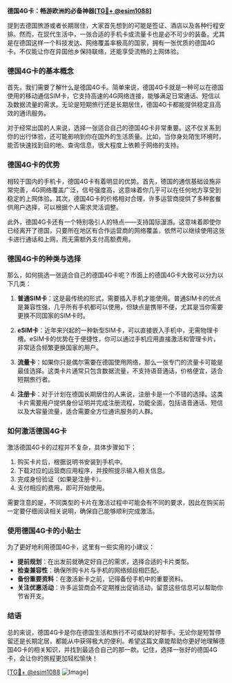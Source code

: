 **德国4G卡：畅游欧洲的必备神器[[TG💪+ @esim1088](https://t.me/s/esim1088)]**

提到去德国旅游或者长期居住，大家首先想到的可能是签证、酒店以及各种行程安排。然而，在现代生活中，一张合适的手机卡或流量卡也是必不可少的装备。尤其是在德国这样一个科技发达、网络覆盖率极高的国家，拥有一张优质的德国4G卡，不仅能让你在异国他乡保持联络，还能享受流畅的上网体验。

### 德国4G卡的基本概念

首先，我们需要了解什么是德国4G卡。简单来说，德国4G卡就是一种可以在德国使用的移动通信SIM卡，它支持高速的4G网络连接，能够满足日常通话、短信以及数据流量的需求。无论是短期旅行还是长期居住，德国4G卡都能提供稳定且高效的通讯服务。

对于经常出国的人来说，选择一张适合自己的德国4G卡非常重要。这不仅关系到你的出行体验，还可能影响到你在国外的生活质量。比如，当你身处陌生环境时，能否快速找到目的地、查询信息，很大程度上依赖于网络的支持。

### 德国4G卡的优势

相较于国内的手机卡，德国4G卡有着明显的优势。首先，德国的通信基础设施非常完善，4G网络覆盖广泛，信号强度高，这意味着你几乎可以在任何地方享受到稳定的上网体验。其次，德国4G卡的价格相对合理，许多运营商提供了多种套餐供用户选择，可以根据个人需求灵活调整。

此外，德国4G卡还有一个特别吸引人的特点——支持国际漫游。这意味着即使你已经离开了德国，只要所在地区有合作运营商的网络覆盖，依然可以继续使用这张卡进行通话和上网，而无需额外支付高额费用。

### 德国4G卡的种类与选择

那么，如何挑选一张适合自己的德国4G卡呢？市面上的德国4G卡大致可以分为以下几类：

1. **普通SIM卡**：这是最传统的形式，需要插入手机才能使用。普通SIM卡的优点是兼容性强，几乎所有手机都可以使用，但缺点是携带不便，尤其是当你需要更换不同国家的SIM卡时。

2. **eSIM卡**：近年来兴起的一种新型SIM卡，可以直接嵌入手机中，无需物理卡槽。eSIM卡的优势在于便捷性，你可以通过手机应用直接激活和管理卡片，非常适合频繁更换国家的用户。

3. **流量卡**：如果你只是偶尔需要在德国使用网络，那么一张专门的流量卡可能是最佳选择。这类卡片通常只包含数据流量，不支持语音通话，价格便宜，适合短期旅行者。

4. **注册卡**：对于计划在德国长期居住的人来说，注册卡是一个不错的选择。这类卡片需要用户提供身份证明并完成注册流程，功能全面，包括语音通话、短信以及大容量流量，适合需要全方位通讯服务的人群。

### 如何激活德国4G卡

激活德国4G卡的过程并不复杂，具体步骤如下：

1. 购买卡片后，根据说明书安装到手机中。
2. 下载对应的运营商应用程序，并按照提示输入相关信息。
3. 完成身份验证（如果是注册卡）。
4. 支付相应的费用，即可开始使用。

需要注意的是，不同类型的卡片在激活过程中可能会有不同的要求，因此在购买前一定要仔细阅读相关说明，确保自己能够顺利完成激活。

### 使用德国4G卡的小贴士

为了更好地利用德国4G卡，这里有一些实用的小建议：

- **提前规划**：在出发前就确定好自己的需求，选择合适的卡片类型。
- **检查兼容性**：确保所购卡片与手机的网络频段相匹配。
- **备份重要资料**：在激活新卡之前，记得备份手机中的重要资料。
- **关注优惠活动**：许多运营商会不定期推出促销活动，留意这些信息可以帮助你节省开支。

### 结语

总的来说，德国4G卡是你在德国生活和旅行不可或缺的好帮手。无论你是短暂停留还是长期定居，都能从中获得极大的便利。希望这篇文章能帮助你更好地理解德国4G卡的相关知识，并找到最适合自己的那一款。记住，选择一张好的德国4G卡，会让你的旅程更加轻松愉快！

[[TG💪+ @esim1088](https://t.me/s/esim1088) ![Image](https://i.postimg.cc/4NQfJmqS/Snipaste-2025-05-13-00-14-12.png)]